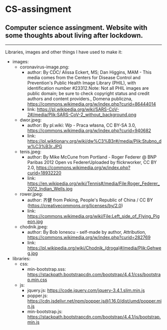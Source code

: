 # CS-assingment
## Computer science assingment. Website with some thoughts about living after lockdown.
---

Libraries, images and other things I have used to make it:
* images:
    * coronavirus-image.png:
        * author: By CDC/ Alissa Eckert, MS; Dan Higgins, MAM - This media comes from the Centers for Disease Control and Prevention's Public Health Image Library (PHIL), with identification number #23312.Note: Not all PHIL images are public domain; be sure to check copyright status and credit authors and content providers., Domena publiczna, https://commons.wikimedia.org/w/index.php?curid=86444014
        * link: <https://pl.wikipedia.org/wiki/SARS-CoV-2#/media/Plik:SARS-CoV-2_without_background.png>
    * dwor.jpeg:
        * author: By pl.wiki: Wp - Praca własna, CC BY-SA 3.0, https://commons.wikimedia.org/w/index.php?curid=940682
        * link: <https://pl.wiktionary.org/wiki/dw%C3%B3r#/media/Plik:Stubno_dw%C3%B3r.JPG>
    * tenis.jpeg:
        * author: By Mike McCune from Portland - Roger Federer @ BNP Paribas 2012 Open vs FedererUploaded by flickrworker, CC BY 2.0, https://commons.wikimedia.org/w/index.php?curid=18932220
        * link: <https://en.wikipedia.org/wiki/Tennis#/media/File:Roger_Federer_2012_Indian_Wells.jpg>
    * rower.jpeg:
        * author: 齐健 from Peking, People&#039;s Republic of China / CC BY (https://creativecommons.org/licenses/by/2.0)
        * link: <https://commons.wikimedia.org/wiki/File:Left_side_of_Flying_Pigeon.jpg>
    * chodnik.jpeg:
        * author: By Bob Ionescu - self-made by author, Attribution, https://commons.wikimedia.org/w/index.php?curid=282769
        * link: <https://pl.wikipedia.org/wiki/Chodnik_(droga)#/media/Plik:Gehweg.jpg>
* libraries:
    * css:
        * min-bootstrap.sss:
        <https://stackpath.bootstrapcdn.com/bootstrap/4.4.1/css/bootstrap.min.css>
    * js:
        * jquery.js:
            <https://code.jquery.com/jquery-3.4.1.slim.min.js>
        * popper.js:
            <https://cdn.jsdelivr.net/npm/popper.js@1.16.0/dist/umd/popper.min.js>
        * min-bootstrap.js:
            <https://stackpath.bootstrapcdn.com/bootstrap/4.4.1/js/bootstrap.min.js>